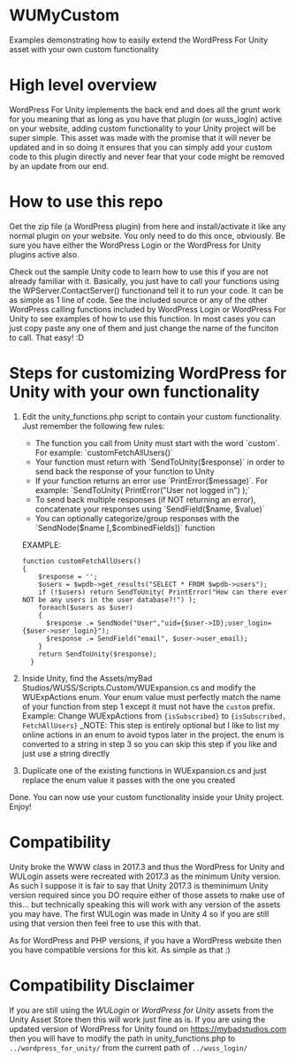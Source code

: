 # WUMyCustom
Examples demonstrating how to easily extend the WordPress For Unity asset with your own custom functionality

# High level overview
WordPress For Unity implements the back end and does all the grunt work for you meaning that as long as you have that plugin (or wuss_login) active on your website, adding custom functionality to your Unity project will be super simple. This asset was made with the promise that it will never be updated and in so doing it ensures that you can simply add your custom code to this plugin directly and never fear that your code might be removed by an update from our end.

# How to use this repo
Get the zip file (a WordPress plugin) from here and install/activate it like any normal plugin on your website. You only need to do this once, obviously. Be sure you have either the WordPress Login or the WordPress for Unity plugins active also.

Check out the sample Unity code to learn how to use this if you are not already familiar with it. Basically, you just have to call your functions using the WPServer.ContactServer() functionand tell it to run your code. It can be as simple as 1 line of code. See the included source or any of the other WordPress calling functions included by WordPress Login or WordPress For Unity to see examples of how to use this function. In most cases you can just copy paste any one of them and just change the name of the funciton to call. That easy! :D 

# Steps for customizing WordPress for Unity with your own functionality
1. Edit the unity_functions.php script to contain your custom functionality. Just remember the following few rules:
    <ul><li>The function you call from Unity must start with the word `custom`. For example: `customFetchAllUsers()`</li>
    <li>Your function must return with `SendToUnity($response)` in order to send back the response of your function to Unity</li>
    <li>If your function returns an error use `PrintError($message)`. For example: `SendToUnity( PrintError("User not logged in") );`</li>
    <li>To send back multiple responses (if NOT returning an error), concatenate your responses using `SendField($name, $value)`</li>
    <li>You can optionally categorize/group responses with the `SendNode($name [,$combinedFields])` function</li></ul>
    
    EXAMPLE:
    ```
    function customFetchAllUsers()
    {
        $response = '';
        $users = $wpdb->get_results("SELECT * FROM $wpdb->users");
        if (!$users) return SendToUnity( PrintError("How can there ever NOT be any users in the user database?!") );        
        foreach($users as $user)
        {
          $response .= SendNode("User","uid={$user->ID};user_login={$user->user_login}");
          $response .= SendField("email", $user->user_email);
        }
        return SendToUnity($response);
      }
    ```
      
2. Inside Unity, find the Assets/myBad Studios/WUSS/Scripts.Custom/WUExpansion.cs and modify the WUExpActions enum. 
Your enum value must perfectly match the name of your function from step 1 except it must not have the `custom` prefix. 
Example: Change WUExpActions from `{isSubscribed}` to `{isSubscribed, FetchAllUsers}`
_NOTE: This step is entirely optional but I like to list my online actions in an enum to avoid typos later in the project. the enum is converted to a string in step 3 so you can skip this step if you like and just use a string directly 

3. Duplicate one of the existing functions in WUExpansion.cs and just replace the enum value it passes with the one you created

Done. You can now use your custom functionality inside your Unity project. 
Enjoy!

# Compatibility
Unity broke the WWW class in 2017.3 and thus the WordPress for Unity and WULogin assets were recreated with 2017.3 as the minimum Unity version. As such I suppose it is fair to say that Unity 2017.3 is theminimum Unity version required since you DO require either of those assets to make use of this... but technically speaking this will work with any version of the assets you may have. The first WULogin was made in Unity 4 so if you are still using that version then feel free to use this with that.

As for WordPress and PHP versions, if you have a WordPress website then you have compatible versions for this kit. As simple as that :)

# Compatibility Disclaimer
If you are still using the _WULogin_ or _WordPress for Unity_ assets from the Unity Asset Store then this will work just fine as is. If you are using the updated version of WordPress for Unity found on https://mybadstudios.com then you will have to modify the path in unity_functions.php to `../wordpress_for_unity/` from the current path of `../wuss_login/`
